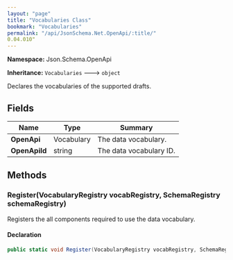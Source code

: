```yaml
---
layout: "page"
title: "Vocabularies Class"
bookmark: "Vocabularies"
permalink: "/api/JsonSchema.Net.OpenApi/:title/"
0.04.010"
---
```

**Namespace:** Json.Schema.OpenApi

**Inheritance:**
`Vocabularies`
 🡒 
`object`

Declares the vocabularies of the supported drafts.

## Fields

| Name | Type | Summary |
|---|---|---|
| **OpenApi** | Vocabulary | The data vocabulary. |
| **OpenApiId** | string | The data vocabulary ID. |

## Methods

### Register(VocabularyRegistry vocabRegistry, SchemaRegistry schemaRegistry)

Registers the all components required to use the data vocabulary.

#### Declaration

```c#
public static void Register(VocabularyRegistry vocabRegistry, SchemaRegistry schemaRegistry)
```


